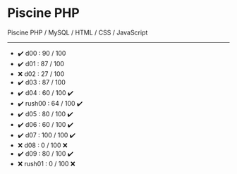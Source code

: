 # Piscine PHP

Piscine PHP / MySQL / HTML / CSS / JavaScript
____

- :heavy_check_mark:  d00 : 90 / 100
- :heavy_check_mark:  d01 : 87 / 100
- :x:                 d02 : 27 / 100	  
- :heavy_check_mark:  d03 : 87 / 100
- :heavy_check_mark:  d04 : 60 / 100 	  :heavy_check_mark:
- :heavy_check_mark:  rush00 : 64 / 100	:heavy_check_mark:
- :heavy_check_mark:  d05 : 80 / 100	  :heavy_check_mark:
- :heavy_check_mark:  d06 : 60 / 100	  :heavy_check_mark:
- :heavy_check_mark:  d07 : 100 / 100	  :heavy_check_mark:
- :x:  d08 : 0 / 100		  :x:
- :heavy_check_mark:  d09 : 80 / 100	  :heavy_check_mark:
- :x:  rush01 : 0 / 100	:x:
